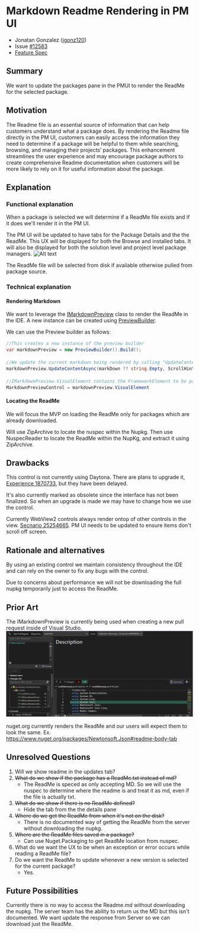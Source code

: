 # Markdown Readme Rendering in PM UI

- Jonatan Gonzalez ([jgonz120](https://github.com/jgonz120)) 
- Issue [#12583](https://github.com/NuGet/Home/issues/12583) <!-- GitHub Issue link -->
- [Feature Spec](https://github.com/NuGet/Home/blob/7943122dffa435f4daeee600efcc5b744cd2e97e/accepted/2023/PMUI-Readme-rendering.md)

## Summary

We want to update the packages pane in the PMUI to render the ReadMe for the selected package.

## Motivation 

The Readme file is an essential source of information that can help customers understand what a package does.
By rendering the Readme file directly in the PM UI, customers can easily access the information they need to determine if a package will be helpful to them while searching, browsing, and managing their projects’ packages.
This enhancement streamlines the user experience and may encourage package authors to create comprehensive Readme documentation when customers will be more likely to rely on it for useful information about the package.

## Explanation

### Functional explanation
When a package is selected we will determine if a ReadMe file exists and if it does we'll render it in the PM UI.

The PM UI will be updated to have tabs for the Package Details and the the ReadMe.
This UX will be displayed for both the Browse and installed tabs.
It will also be displayed for both the solution level and project level package managers.
![Alt text](https://github.com/NuGet/Home/assets/89422562/81b24877-f12f-4783-905c-4a155d3c7693)

The ReadMe file will be selected from disk if available otherwise pulled from package source.
<!-- Explain the proposal as if it were already implemented and you're teaching it to another person. -->
<!-- Introduce new concepts, functional designs with real life examples, and low-fidelity mockups or  pseudocode to show how this proposal would look. -->

### Technical explanation

#### Rendering Markdown
We want to leverage the [IMarkdownPreview](https://devdiv.visualstudio.com/DevDiv/_git/VS-Platform?path=/src/Productivity/MarkdownLanguageService/Impl/Markdown.Platform/Preview/IMarkdownPreview.cs) class to render the ReadMe in the IDE.
A new instance can be created using [PreviewBuilder](https://devdiv.visualstudio.com/DevDiv/_git/VS-Platform?path=/src/Productivity/MarkdownLanguageService/Impl/Markdown.Platform/Preview/PreviewBuilder.cs).

We can use the Preview builder as follows:
```C#
//This creates a new instance of the preview builder
var markdownPreview = new PreviewBuilder().Build();

//We update the current markdown being rendered by calling "UpdateContentAsync"
markdownPreview.UpdateContentAsync(markDown ?? string.Empty, ScrollHint.None)

//IMarkdownPreview.VisualElement contains the FrameworkElement to be passed to the view
MarkdownPreviewControl = markdownPreview.VisualElement
```
#### Locating the ReadMe
We will focus the MVP on loading the ReadMe only for packages which are already downloaded.

Will use ZipArchive to locate the nuspec within the Nupkg.
Then use NuspecReader to locate the ReadMe within the NupKg, and extract it using ZipArchive.

## Drawbacks

This control is not currently using Daytona.
There are plans to upgrade it, [Experience 1870733](https://devdiv.visualstudio.com/DevDiv/_workitems/edit/1870733), but they have been delayed.

It's also currently marked as obsolete since the interface has not been finalized.
So when an upgrade is made we may have to change how we use the control.

Currently WebView2 controls always render ontop of other controls in the view.
[Secnario 25254665](https://microsoft.visualstudio.com/Edge/_workitems/edit/25254665).
PM UI needs to be updated to ensure items don't scroll off screen.

## Rationale and alternatives
By using an existing control we maintain consistency throughout the IDE and can rely on the owner to fix any bugs with the control.

Due to concerns about performance we will not be downloading the full nupkg temporarily just to access the ReadMe.

## Prior Art
The IMarkdownPreview is currently being used when creating a new pull request inside of Visual Studio.
![Alt text](../../meta/resources/ReadMePMUI/PullRequestExperience.png) 

nuget.org currently renders the ReadMe and our users will expect them to look the same.
Ex. https://www.nuget.org/packages/Newtonsoft.Json#readme-body-tab

## Unresolved Questions
1. Will we show readme in the updates tab?
1. ~~What do we show if the package has a ReadMe.txt instead of md?~~
    * The ReadMe is speced as only accepting MD. So we will use the nuspec to determine where the readme is and treat it as md, even if the file is actually txt. 
1. ~~What do we show if there is no ReadMe defined?~~
    - Hide the tab from the the details pane
1. ~~Where do we get the ReadMe from when it's not on the disk?~~
    - There is no documented way of getting the ReadMe from the server without downloading the nupkg.
1. ~~Where are the ReadMe files saved in a package?~~
    - Can use Nuget.Packaging to get ReadMe location from nuspec.
1. What do we want the UX to be when an exception or error occurs while reading a ReadMe file? 
1. Do we want the ReadMe to update whenever a new version is selected for the current package?
   - Yes.
<!-- What parts of the proposal do you expect to resolve before this gets accepted? -->
<!-- What parts of the proposal need to be resolved before the proposal is stabilized? -->
<!-- What related issues would you consider out of scope for this proposal but can be addressed in the future? -->

## Future Possibilities
Currently there is no way to access the Readme.md without downloading the nupkg.
The server team has the ability to return us the MD but this isn't documented.
We want update the response from Server so we can download just the ReadMe.